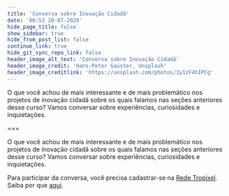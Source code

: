 ```yaml
---
title: 'Conversa sobre Inovação Cidadã'
date: '06:53 20-07-2020'
hide_page_title: false
show_sidebar: true
hide_from_post_list: false
continue_link: true
hide_git_sync_repo_link: false
header_image_alt_text: 'Conversa sobre Inovação Cidadã'
header_image_credit: 'Hans-Peter Gauster, Unsplash'
header_image_creditlink: 'https://unsplash.com/photos/3y1zF4hIPCg'
---
```


O que você achou de mais interessante e de mais problemático nos projetos de inovação cidadã sobre os quais falamos nas seções anteriores desse curso? Vamos conversar sobre experiências, curiosidades e inquietações.

===

O que você achou de mais interessante e de mais problemático nos projetos de inovação cidadã sobre os quais falamos nas seções anteriores desse curso? Vamos conversar sobre experiências, curiosidades e inquietações.

Para participar da conversa, você precisa cadastrar-se na [Rede Tropixel](https://rede.tropixel.org). Saiba por que [aqui](https://cursos.tropixel.org/ic-conceitos/sobre).